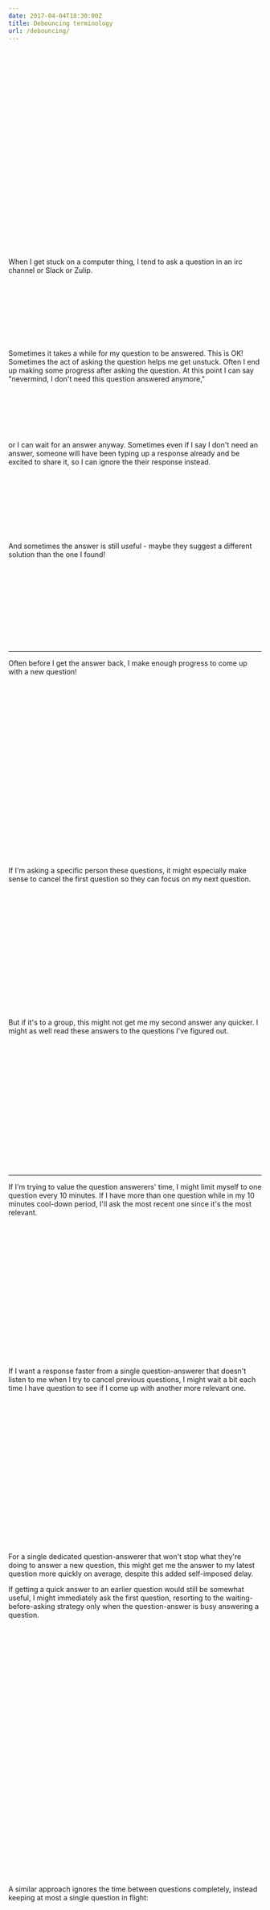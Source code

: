 ```yaml
---
date: 2017-04-04T18:30:00Z
title: Debouncing terminology
url: /debouncing/
---
```


<div class="asking-questions-intro"></div>

When I get stuck on a computer thing, I tend to ask a question
in an irc channel or Slack or Zulip.

<style>
  .post div {
    margin: 0 auto;
  }
  .asking-questions-intro {
    width: 510px;
    height: 400px;
    background: url("/assets/drawings/7c4f1317-631d-40b4-8ccd-249653574024.png") no-repeat;
    background-position: left -170px top -130px;
  }
  .asking-questions-simple {
    width: 250px;
    height: 120px;
    background: url("/assets/drawings/98dea813-3f23-4b06-88b7-241cde1b9926.png") no-repeat;
    background-position: left -50px top -30px;
  }
  .asking-questions-multiple {
    width: 300px;
    height: 240px;
    background: url("/assets/drawings/80addbcf-f5d9-4e5b-ba3d-f9bca5ec43f0.png") no-repeat;
    background-position: left 0px top -30px;
  }
  .asking-questions-cancel-nevermind {
    width: 300px;
    height: 100px;
    background: url("/assets/drawings/98dea813-3f23-4b06-88b7-241cde1b9926.png") no-repeat;
    background-position: left -30px top -210px;
  }
  .asking-questions-cancel-ignore {
    width: 300px;
    height: 150px;
    background: url("/assets/drawings/98dea813-3f23-4b06-88b7-241cde1b9926.png") no-repeat;
    background-position: left -30px top -320px;
  }
  .asking-questions-cancel-still-use {
    width: 300px;
    height: 170px;
    background: url("/assets/drawings/98dea813-3f23-4b06-88b7-241cde1b9926.png") no-repeat;
    background-position: left -30px top -490px;
  }
  .asking-questions-queued-up {
    width: 400px;
    height: 350px;
    background: url("/assets/drawings/98dea813-3f23-4b06-88b7-241cde1b9926.png") no-repeat;
    background-position: left -500px top -80px;
  }
  .asking-questions-queued-up-cancel {
    width: 400px;
    height: 240px;
    background: url("/assets/drawings/98dea813-3f23-4b06-88b7-241cde1b9926.png") no-repeat;
    background-position: left -350px top -860px;
  }
  .asking-questions-concurrent {
    width: 320px;
    height: 250px;
    background: url("/assets/drawings/98dea813-3f23-4b06-88b7-241cde1b9926.png") no-repeat;
    background-position: left -480px top -480px;
  }
  .asking-questions-throttling {
    width: 380px;
    height: 270px;
    background: url("/assets/drawings/80addbcf-f5d9-4e5b-ba3d-f9bca5ec43f0.png") no-repeat;
    background-position: left -580px top -10px;
  }
  .asking-questions-debouncing {
    width: 200px;
    height: 290px;
    background: url("/assets/drawings/80addbcf-f5d9-4e5b-ba3d-f9bca5ec43f0.png") no-repeat;
    background-position: left -10px top -520px;
  }
  .asking-questions-debouncing-after-first {
    width: 350px;
    height: 500px;
    background: url("/assets/drawings/80addbcf-f5d9-4e5b-ba3d-f9bca5ec43f0.png") no-repeat;
    background-position: left -340px top -500px;
  }
  .asking-questions-queue {
    width: 250px;
    height: 470px;
    background: url("/assets/drawings/80addbcf-f5d9-4e5b-ba3d-f9bca5ec43f0.png") no-repeat;
    background-position: left -320px top -10px;
  }
</style>

<div class="asking-questions-simple"></div>

Sometimes it takes a while for my question to be answered. This is OK!
Sometimes the act of asking the question helps me get unstuck.
Often I end up making some progress after asking the question.
At this point I can say "nevermind, I don't need this question answered
anymore,"
<div class="asking-questions-cancel-nevermind"></div>
or I can wait for an answer anyway.
Sometimes even if I say I don't need an answer,
someone will have been typing up a response already and
be excited to share it,
so I can ignore the their response instead.
<div class="asking-questions-cancel-ignore"></div>
And sometimes the answer is still useful - maybe they suggest a different
solution than the one I found!
<div class="asking-questions-cancel-still-use"></div>

---

Often before I get the answer back, I make enough progress to come up with a new question!

<div class="asking-questions-queued-up"></div>

If I'm asking a specific person these questions, it might especially make sense to
cancel the first question so they can focus on my next question.

<div class="asking-questions-queued-up-cancel"></div>

But if it's to a group, this might not get me my second answer any quicker.
I might as well read these answers to the questions I've figured out.

<div class="asking-questions-concurrent"></div>

---

If I'm trying to value the question answerers' time, I might limit myself to
one question every 10 minutes. If I have more than one question while in my
10 minutes cool-down period, I'll ask the most recent one since it's the most
relevant.

<div class="asking-questions-throttling"></div>

If I want a response faster from a single question-answerer that doesn't listen
to me when I try to cancel previous questions,
I might wait a bit each time I have question to see
if I come up with another more relevant one.

<div class="asking-questions-debouncing"></div>

For a single dedicated question-answerer that won't stop what they're doing
to answer a new question, this might get me the answer to my
latest question more quickly on average, despite this added self-imposed
delay.

If getting a quick answer to an earlier question would still be somewhat useful, I might
immediately ask the first question, resorting to the waiting-before-asking strategy only
when the question-answer is busy answering a question.

<div class="asking-questions-debouncing-after-first"></div>

A similar approach ignores the time between questions completely, instead
keeping at most a single question in flight:

<div class="asking-questions-queue"></div>

If the transmission of questions and answers takes a significant amount of
time and I want to keep the question answerer as busy as possible to wring
the maximum amount of knowledge out of them, I might instead try to keep
up to two questions in flight; depending on the relative value of old
responses, the profile of question answering times, and the transmission times
of questions and answers.

---

I'm not actually talking about asking questions in this post,
although that's a great topic! [Julia] has written some [great
things](https://jvns.ca/blog/2016/08/31/asking-questions/)
[about that](https://jvns.ca/blog/good-questions/).

Instead this is about debouncing techniques!
I usually think of using them in JavaScript
to limit requests to a server, but they're more general than that.

I do have a real question though: what are these techniques called?

* cancelling a request: cancelling
* limiting to 1 request per time period: throttling
* waiting for fixed time after each request to replace: debouncing
* maintaing no more than 1 request in flight: ?
* debouncing, but no delay if no request currently in flight (letting the
  first request through un-debounced): ? ("debouncing, letting first request
  through," "debouncing while a request is out")
* maintaining no more than n requests in flight: ?

Let me know!

<a href="https://twitter.com/ballingt" class="twitter-follow-button" data-show-count="false">Follow @ballingt</a><script async src="//platform.twitter.com/widgets.js" charset="utf-8"></script>
